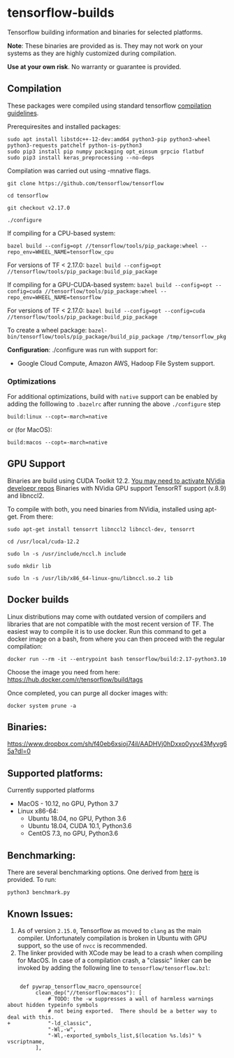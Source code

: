 # tensorflow-builds
Tensorflow building information and binaries for selected platforms. 

**Note**: These binaries are provided as is. They may not work on your systems as they are highly customized during compilation.

**Use at your own risk**. No warranty or guarantee is provided.

## Compilation

These packages were compiled using standard tensorflow [compilation                                                        guidelines](https://www.tensorflow.org/install/install_sources). 

Prerequiresites and installed packages:
```
sudo apt install libstdc++-12-dev:amd64 python3-pip python3-wheel python3-requests patchelf python-is-python3
sudo pip3 install pip numpy packaging opt_einsum grpcio flatbuf
sudo pip3 install keras_preprocessing --no-deps
```

Compilation was carried out using -mnative flags.

`git clone https://github.com/tensorflow/tensorflow`

`cd tensorflow`

`git checkout v2.17.0`

`./configure`

If compiling for a CPU-based system:

`bazel build --config=opt //tensorflow/tools/pip_package:wheel --repo_env=WHEEL_NAME=tensorflow_cpu`

For versions of TF < 2.17.0:
`bazel build --config=opt //tensorflow/tools/pip_package:build_pip_package`

If compiling for a GPU-CUDA-based system:
`bazel build --config=opt --config=cuda //tensorflow/tools/pip_package:wheel --repo_env=WHEEL_NAME=tensorflow`

For versions of TF < 2.17.0:
`bazel build --config=opt --config=cuda //tensorflow/tools/pip_package:build_pip_package`

To create a wheel package:
`bazel-bin/tensorflow/tools/pip_package/build_pip_package /tmp/tensorflow_pkg`

**Configuration**:
./configure was run with support for:
- Google Cloud Compute, Amazon AWS, Hadoop File System support.

### Optimizations
For additional optimizations, build with `native` support can be enabled by adding the folllowing to `.bazelrc` after running the above `./configure` step

```
build:linux --copt=-march=native
```
or (for MacOS):
```
build:macos --copt=-march=native
```

## GPU Support
Binaries are build using CUDA Toolkit 12.2. [You may need to activate NVidia develoepr repos](https://developer.nvidia.com/cuda-toolkit)
Binaries with NVidia GPU support TensorRT support (v.8.9) and libnccl2.

To compile with both, you need binaries from NVidia, installed using apt-get. From there:

`sudo apt-get install tensorrt libnccl2 libnccl-dev, tensorrt`

`cd /usr/local/cuda-12.2`

`sudo ln -s /usr/include/nccl.h include`

`sudo mkdir lib`

`sudo ln -s /usr/lib/x86_64-linux-gnu/libnccl.so.2 lib`

## Docker builds
Linux distributions may come with outdated version of compilers and libraries that are not compatible with the most recent version of TF. The easiest way to compile it is to use docker. Run this command to get a docker image on a bash, from where you can then proceed with the regular compilation:

`docker run --rm -it --entrypoint bash tensorflow/build:2.17-python3.10`

Choose the image you need from here: https://hub.docker.com/r/tensorflow/build/tags

Once completed, you can purge all docker images with:

`docker system prune -a`

## Binaries:
https://www.dropbox.com/sh/f40eb6xsioj74il/AADHVj0hDxxo0yyv43Myvg65a?dl=0

## Supported platforms:
 
Currently supported platforms
- MacOS - 10.12, no GPU, Python 3.7
- Linux x86-64:
  - Ubuntu 18.04, no GPU, Python 3.6 
  - Ubuntu 18.04, CUDA 10.1, Python3.6
  - CentOS 7.3, no GPU, Python3.6
  
## Benchmarking:

There are several benchmarking options. One derived from [here](https://github.com/tobigithub/tensorflow-deep-learning/wiki/tf-benchmarks) is provided. To run:

`python3 benchmark.py`  

## Known Issues:
1. As of version `2.15.0`, Tensorflow as moved to `clang` as the main compiler. Unfortunately compilation is broken in Ubuntu with GPU support, so the use of `nvcc` is recommended. 
2. The linker provided with XCode may be lead to a crash when compiling for MacOS. In case of a compilation crash, a "classic" linker can be invoked by adding the following line to `tensorflow/tensorflow.bzl`:
```

    def pywrap_tensorflow_macro_opensource(
         clean_dep("//tensorflow:macos"): [
             # TODO: the -w suppresses a wall of harmless warnings about hidden typeinfo symbols
             # not being exported.  There should be a better way to deal with this.
+            "-ld_classic",
             "-Wl,-w",
             "-Wl,-exported_symbols_list,$(location %s.lds)" % vscriptname,
         ], 
```
